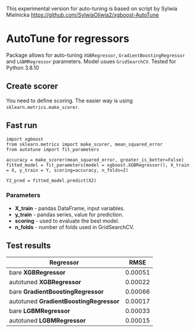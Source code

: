 This experimental version for auto-tuning is based 
on script by Sylwia Mielnicka https://github.com/SylwiaOliwia2/xgboost-AutoTune 

# AutoTune for regressors
Package allows for auto-tuning `XGBRegressor`, `GradientBoostingRegressor` and `LGBMRegressor` parameters. Model usues `GridSearchCV`. Tested for Python 3.8.10

## Create scorer
You need to define scoring. The easier way is using `sklearn.metrics.make_scorer`. 

## Fast run

```
import xgboost
from sklearn.metrics import make_scorer, mean_squared_error
from autotune import fit_parameters

accuracy = make_scorer(mean_squared_error, greater_is_better=False)
fitted_model = fit_parameters(model = xgboost.XGBRegressor(), X_train = X, y_train = Y, scoring=accuracy, n_folds=2)    

Y2_pred = fitted_model.predict(X2)
```

### Parameters

* **X_train** - pandas DataFrame, input variables.
* **y_train** - pandas series, value for prediction.
* **scoring** - used to evaluate the best model.
* **n_folds** - number of folds used in GridSearchCV.

## Test results

| Regressor | RMSE |
| --- | --- |
| bare **XGBRegressor** | 0.00051 |
| autotuned **XGBRegressor** | 0.00022 |
| bare **GradientBoostingRegressor** | 0.00066 |
| autotuned **GradientBoostingRegressor** | 0.00017 |
| bare **LGBMRegressor** | 0.00033 |
| autotuned **LGBMRegressor** | 0.00015 |
